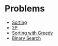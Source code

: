 # Problems

* [Sorting](https://codeforces.com/problemset?tags=sortings,1600-1600)
* [2P](https://codeforces.com/problemset?tags=two%20pointers,1600-1600)
* [Sorting with Greedy](https://codeforces.com/problemset?tags=greedy,sortings,1600-1600)
* [Binary Search](https://codeforces.com/problemset?tags=binary%20search,1600-1600)
